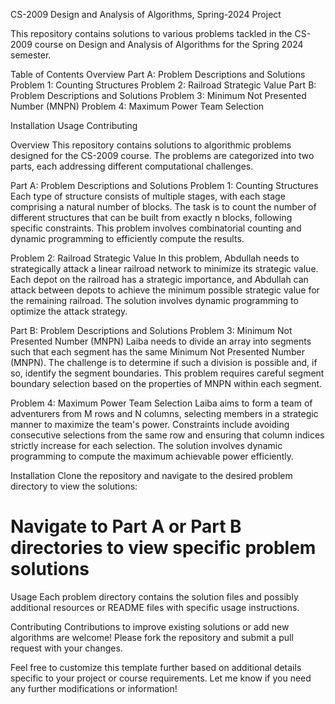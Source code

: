 CS-2009 Design and Analysis of Algorithms, Spring-2024 Project

This repository contains solutions to various problems tackled in the CS-2009 course on Design and Analysis of Algorithms for the Spring 2024 semester.

Table of Contents
Overview
Part A: Problem Descriptions and Solutions
Problem 1: Counting Structures
Problem 2: Railroad Strategic Value
Part B: Problem Descriptions and Solutions
Problem 3: Minimum Not Presented Number (MNPN)
Problem 4: Maximum Power Team Selection

Installation
Usage
Contributing

Overview
This repository contains solutions to algorithmic problems designed for the CS-2009 course. The problems are categorized into two parts, each addressing different computational challenges.

Part A: Problem Descriptions and Solutions
Problem 1: Counting Structures
Each type of structure consists of multiple stages, with each stage comprising a natural number of blocks. The task is to count the number of different structures that can be built from exactly n blocks, following specific constraints. This problem involves combinatorial counting and dynamic programming to efficiently compute the results.

Problem 2: Railroad Strategic Value
In this problem, Abdullah needs to strategically attack a linear railroad network to minimize its strategic value. Each depot on the railroad has a strategic importance, and Abdullah can attack between depots to achieve the minimum possible strategic value for the remaining railroad. The solution involves dynamic programming to optimize the attack strategy.

Part B: Problem Descriptions and Solutions
Problem 3: Minimum Not Presented Number (MNPN)
Laiba needs to divide an array into segments such that each segment has the same Minimum Not Presented Number (MNPN). The challenge is to determine if such a division is possible and, if so, identify the segment boundaries. This problem requires careful segment boundary selection based on the properties of MNPN within each segment.

Problem 4: Maximum Power Team Selection
Laiba aims to form a team of adventurers from M rows and N columns, selecting members in a strategic manner to maximize the team's power. Constraints include avoiding consecutive selections from the same row and ensuring that column indices strictly increase for each selection. The solution involves dynamic programming to compute the maximum achievable power efficiently.

Installation
Clone the repository and navigate to the desired problem directory to view the solutions:

# Navigate to Part A or Part B directories to view specific problem solutions

Usage
Each problem directory contains the solution files and possibly additional resources or README files with specific usage instructions.

Contributing
Contributions to improve existing solutions or add new algorithms are welcome! Please fork the repository and submit a pull request with your changes.

Feel free to customize this template further based on additional details specific to your project or course requirements. Let me know if you need any further modifications or information!